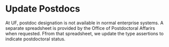 # Update Postdocs

At UF, postdoc designation is not available in normal enterprise systems.  A separate spreadsheet is provided
by the Office of Postdoctoral Affarirs when requested.  Ffrom that spreadsheet, we update the type assertions
to indicate postdoctoral status.


